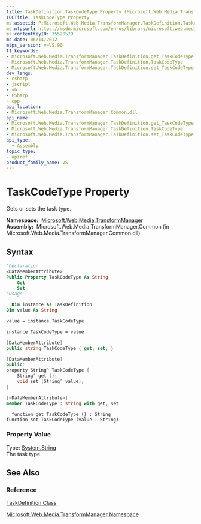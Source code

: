 ```yaml
---
title: TaskDefinition.TaskCodeType Property (Microsoft.Web.Media.TransformManager)
TOCTitle: TaskCodeType Property
ms:assetid: P:Microsoft.Web.Media.TransformManager.TaskDefinition.TaskCodeType
ms:mtpsurl: https://msdn.microsoft.com/en-us/library/microsoft.web.media.transformmanager.taskdefinition.taskcodetype(v=VS.90)
ms:contentKeyID: 35520579
ms.date: 06/14/2012
mtps_version: v=VS.90
f1_keywords:
- Microsoft.Web.Media.TransformManager.TaskDefinition.get_TaskCodeType
- Microsoft.Web.Media.TransformManager.TaskDefinition.TaskCodeType
- Microsoft.Web.Media.TransformManager.TaskDefinition.set_TaskCodeType
dev_langs:
- csharp
- jscript
- vb
- FSharp
- cpp
api_location:
- Microsoft.Web.Media.TransformManager.Common.dll
api_name:
- Microsoft.Web.Media.TransformManager.TaskDefinition.get_TaskCodeType
- Microsoft.Web.Media.TransformManager.TaskDefinition.TaskCodeType
- Microsoft.Web.Media.TransformManager.TaskDefinition.set_TaskCodeType
api_type:
  - Assembly
topic_type:
- apiref
product_family_name: VS
---
```


# TaskCodeType Property

Gets or sets the task type.

**Namespace:**  [Microsoft.Web.Media.TransformManager](microsoft-web-media-transformmanager-namespace.md)  
**Assembly:**  Microsoft.Web.Media.TransformManager.Common (in Microsoft.Web.Media.TransformManager.Common.dll)

## Syntax

```vb
'Declaration
<DataMemberAttribute> _
Public Property TaskCodeType As String
    Get
    Set
'Usage

  Dim instance As TaskDefinition
Dim value As String

value = instance.TaskCodeType

instance.TaskCodeType = value
```

```csharp
[DataMemberAttribute]
public string TaskCodeType { get; set; }
```

```cpp
[DataMemberAttribute]
public:
property String^ TaskCodeType {
    String^ get ();
    void set (String^ value);
}
```

``` fsharp
[<DataMemberAttribute>]
member TaskCodeType : string with get, set
```

```jscript
  function get TaskCodeType () : String
function set TaskCodeType (value : String)
```

### Property Value

Type: [System.String](https://msdn.microsoft.com/library/s1wwdcbf)  
The task type.  

## See Also

### Reference

[TaskDefinition Class](taskdefinition-class-microsoft-web-media-transformmanager.md)

[Microsoft.Web.Media.TransformManager Namespace](microsoft-web-media-transformmanager-namespace.md)

